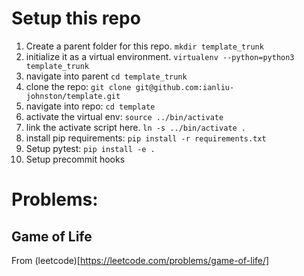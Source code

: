 # Setup this repo
1. Create a parent folder for this repo. `mkdir template_trunk`
2. initialize it as a virtual environment. `virtualenv --python=python3 template_trunk`
3. navigate into parent `cd template_trunk`
4. clone the repo: `git clone git@github.com:ianliu-johnston/template.git`
5. navigate into repo: `cd template`
6. activate the virtual env: `source ../bin/activate`
7. link the activate script here. `ln -s ../bin/activate .`
8. install pip requirements: `pip install -r requirements.txt`
9. Setup pytest: `pip install -e .`
10. Setup precommit hooks

# Problems:
## Game of Life
From (leetcode)[https://leetcode.com/problems/game-of-life/]
